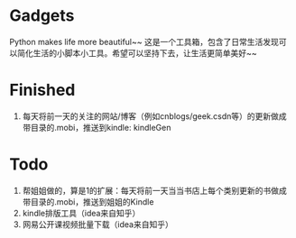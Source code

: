 Gadgets
=======
Python makes life more beautiful~~
这是一个工具箱，包含了日常生活发现可以简化生活的小脚本小工具。希望可以坚持下去，让生活更简单美好~~

Finished
=======
1. 每天将前一天的关注的网站/博客（例如cnblogs/geek.csdn等）的更新做成带目录的.mobi，推送到kindle: kindleGen

Todo
=======
1. 帮姐姐做的，算是1的扩展：每天将前一天当当书店上每个类别更新的书做成带目录的.mobi，推送到姐姐的Kindle
2. kindle排版工具（idea来自知乎）
3. 网易公开课视频批量下载（idea来自知乎）
